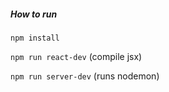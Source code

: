 ##### How to run
`npm install`

`npm run react-dev` (compile jsx)

`npm run server-dev` (runs nodemon)
